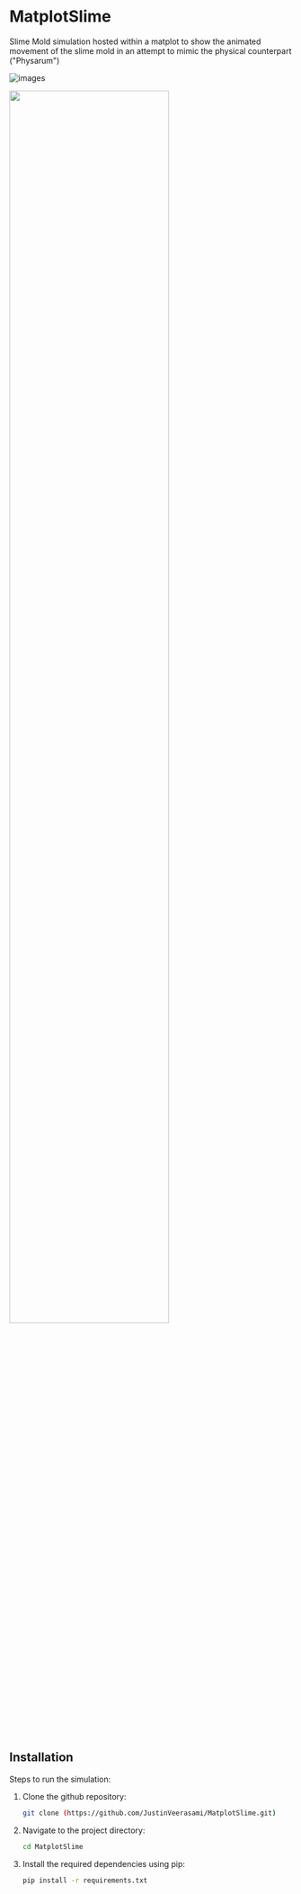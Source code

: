 # MatplotSlime
Slime Mold simulation hosted within a matplot to show the animated movement of the slime mold in an attempt to mimic the physical counterpart ("Physarum")


![images](https://github.com/user-attachments/assets/6aabd2be-ab14-4128-b87e-01150e412cf1)

<img src="[https://i.imgur.com/ZWnhY9T.png](https://miamioh.edu/cas/departments/microbiology/about/art-gallery/_images/09-physarum-polycephalum.jpg)" width=75% height=75%>

## Installation
Steps to run the simulation:

1. Clone the github repository:
    ```bash
    git clone (https://github.com/JustinVeerasami/MatplotSlime.git)
    ```

2. Navigate to the project directory:
    ```bash
    cd MatplotSlime
    ```

3. Install the required dependencies using pip:
    ```bash
    pip install -r requirements.txt
    ```
